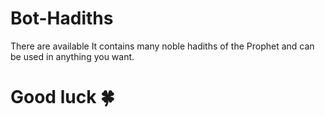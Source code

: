 # Bot-Hadiths
There are available It contains many noble hadiths of the Prophet and can be used in anything you want.
# Good luck 🍀 
